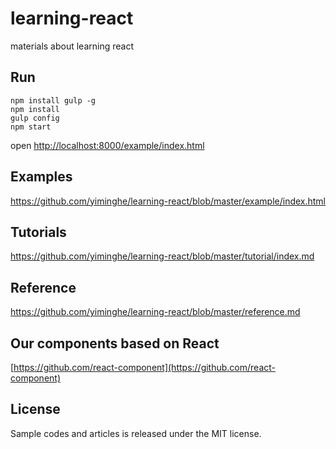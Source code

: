 # learning-react

materials about learning react

## Run

```
npm install gulp -g
npm install
gulp config
npm start
```

open  [http://localhost:8000/example/index.html](http://localhost:8000/example/index.html)

## Examples

https://github.com/yiminghe/learning-react/blob/master/example/index.html

## Tutorials

https://github.com/yiminghe/learning-react/blob/master/tutorial/index.md

## Reference

https://github.com/yiminghe/learning-react/blob/master/reference.md

## Our components based on React

[https://github.com/react-component](https://github.com/react-component)

## License

Sample codes and articles is released under the MIT license.